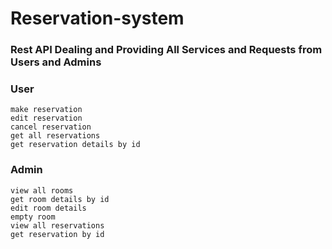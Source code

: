 # Reservation-system
### Rest API Dealing and Providing All Services and Requests from Users and Admins
### User
    make reservation
    edit reservation
    cancel reservation
    get all reservations
    get reservation details by id
### Admin
    view all rooms
    get room details by id
    edit room details
    empty room
    view all reservations
    get reservation by id